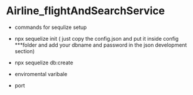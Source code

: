 # Airline_flightAndSearchService

- commands for sequlize setup
- npx sequelize init ( just copy the config.json and put it inside config    ***folder and add your dbname and password in the json development section)
- npx sequelize db:create

- enviromental varibale
- port
